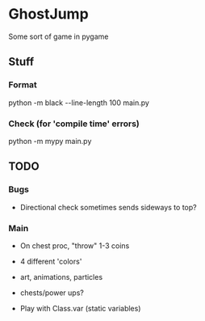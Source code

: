 # GhostJump
Some sort of game in pygame


## Stuff

### Format

python -m black --line-length 100 main.py

### Check (for 'compile time' errors)

python -m mypy main.py



## TODO

### Bugs
- Directional check sometimes sends sideways to top?

### Main

- On chest proc, "throw" 1-3 coins

- 4 different 'colors'
- art, animations, particles
- chests/power ups?

- Play with Class.var (static variables)